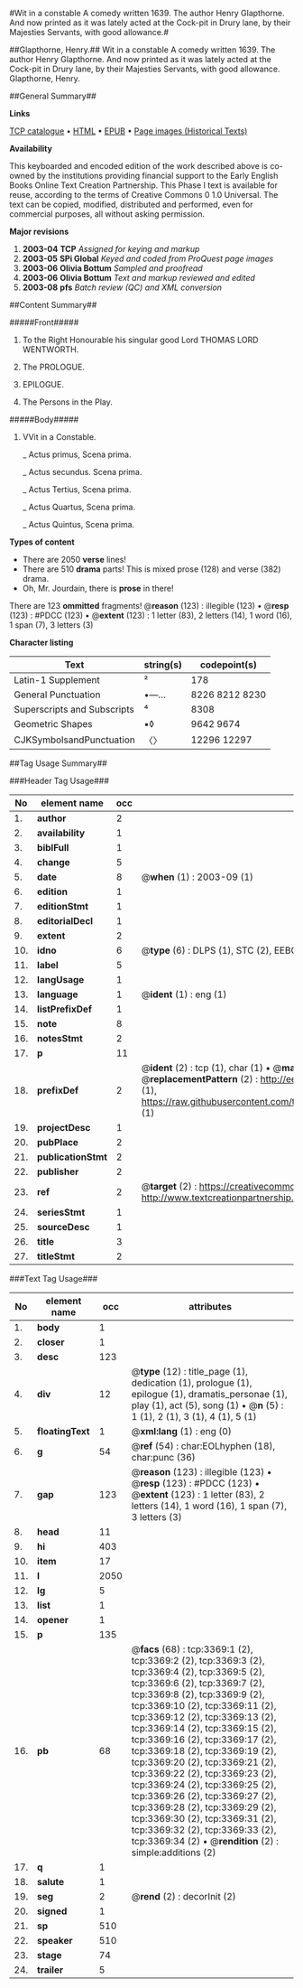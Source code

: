 #Wit in a constable A comedy written 1639. The author Henry Glapthorne. And now printed as it was lately acted at the Cock-pit in Drury lane, by their Majesties Servants, with good allowance.#

##Glapthorne, Henry.##
Wit in a constable A comedy written 1639. The author Henry Glapthorne. And now printed as it was lately acted at the Cock-pit in Drury lane, by their Majesties Servants, with good allowance.
Glapthorne, Henry.

##General Summary##

**Links**

[TCP catalogue](http://www.ota.ox.ac.uk/tcp/)  • 
[HTML](http://tei.it.ox.ac.uk/tcp/Texts-HTML/free/A01/A01779.html)  • 
[EPUB](http://tei.it.ox.ac.uk/tcp/Texts-EPUB/free/A01/A01779.epub) • 
[Page images (Historical Texts)](https://data.historicaltexts.jisc.ac.uk/view?pubId=eebo-99838976e&pageId=eebo-99838976e-3369-1)

**Availability**

This keyboarded and encoded edition of the
	       work described above is co-owned by the institutions
	       providing financial support to the Early English Books
	       Online Text Creation Partnership. This Phase I text is
	       available for reuse, according to the terms of Creative
	       Commons 0 1.0 Universal. The text can be copied,
	       modified, distributed and performed, even for
	       commercial purposes, all without asking permission.

**Major revisions**

1. __2003-04__ __TCP__ *Assigned for keying and markup*
1. __2003-05__ __SPi Global__ *Keyed and coded from ProQuest page images*
1. __2003-06__ __Olivia Bottum__ *Sampled and proofread*
1. __2003-06__ __Olivia Bottum__ *Text and markup reviewed and edited*
1. __2003-08__ __pfs__ *Batch review (QC) and XML conversion*

##Content Summary##

#####Front#####

1. To the Right Honourable his singular good Lord THOMAS LORD WENTWORTH.

1. The PROLOGUE.

1. EPILOGUE.

1. The Persons in the Play.

#####Body#####

1. VVit in a Constable.

    _ Actus primus, Scena prima.

    _ Actus secundus. Scena prima.

    _ Actus Tertius, Scena prima.

    _ Actus Quartus, Scena prima.

    _ Actus Quintus, Scena prima.

**Types of content**

  * There are 2050 **verse** lines!
  * There are 510 **drama** parts! This is mixed prose (128) and verse (382) drama.
  * Oh, Mr. Jourdain, there is **prose** in there!

There are 123 **ommitted** fragments! 
 @__reason__ (123) : illegible (123)  •  @__resp__ (123) : #PDCC (123)  •  @__extent__ (123) : 1 letter (83), 2 letters (14), 1 word (16), 1 span (7), 3 letters (3)

**Character listing**


|Text|string(s)|codepoint(s)|
|---|---|---|
|Latin-1 Supplement|²|178|
|General Punctuation|•—…|8226 8212 8230|
|Superscripts             and Subscripts|⁴|8308|
|Geometric Shapes|▪◊|9642 9674|
|CJKSymbolsandPunctuation|〈〉|12296 12297|

##Tag Usage Summary##

###Header Tag Usage###

|No|element name|occ|attributes|
|---|---|---|---|
|1.|__author__|2||
|2.|__availability__|1||
|3.|__biblFull__|1||
|4.|__change__|5||
|5.|__date__|8| @__when__ (1) : 2003-09 (1)|
|6.|__edition__|1||
|7.|__editionStmt__|1||
|8.|__editorialDecl__|1||
|9.|__extent__|2||
|10.|__idno__|6| @__type__ (6) : DLPS (1), STC (2), EEBO-CITATION (1), PROQUEST (1), VID (1)|
|11.|__label__|5||
|12.|__langUsage__|1||
|13.|__language__|1| @__ident__ (1) : eng (1)|
|14.|__listPrefixDef__|1||
|15.|__note__|8||
|16.|__notesStmt__|2||
|17.|__p__|11||
|18.|__prefixDef__|2| @__ident__ (2) : tcp (1), char (1)  •  @__matchPattern__ (2) : ([0-9\-]+):([0-9IVX]+) (1), (.+) (1)  •  @__replacementPattern__ (2) : http://eebo.chadwyck.com/downloadtiff?vid=$1&page=$2 (1), https://raw.githubusercontent.com/textcreationpartnership/Texts/master/tcpchars.xml#$1 (1)|
|19.|__projectDesc__|1||
|20.|__pubPlace__|2||
|21.|__publicationStmt__|2||
|22.|__publisher__|2||
|23.|__ref__|2| @__target__ (2) : https://creativecommons.org/publicdomain/zero/1.0/ (1), http://www.textcreationpartnership.org/docs/. (1)|
|24.|__seriesStmt__|1||
|25.|__sourceDesc__|1||
|26.|__title__|3||
|27.|__titleStmt__|2||


###Text Tag Usage###

|No|element name|occ|attributes|
|---|---|---|---|
|1.|__body__|1||
|2.|__closer__|1||
|3.|__desc__|123||
|4.|__div__|12| @__type__ (12) : title_page (1), dedication (1), prologue (1), epilogue (1), dramatis_personae (1), play (1), act (5), song (1)  •  @__n__ (5) : 1 (1), 2 (1), 3 (1), 4 (1), 5 (1)|
|5.|__floatingText__|1| @__xml:lang__ (1) : eng (0)|
|6.|__g__|54| @__ref__ (54) : char:EOLhyphen (18), char:punc (36)|
|7.|__gap__|123| @__reason__ (123) : illegible (123)  •  @__resp__ (123) : #PDCC (123)  •  @__extent__ (123) : 1 letter (83), 2 letters (14), 1 word (16), 1 span (7), 3 letters (3)|
|8.|__head__|11||
|9.|__hi__|403||
|10.|__item__|17||
|11.|__l__|2050||
|12.|__lg__|5||
|13.|__list__|1||
|14.|__opener__|1||
|15.|__p__|135||
|16.|__pb__|68| @__facs__ (68) : tcp:3369:1 (2), tcp:3369:2 (2), tcp:3369:3 (2), tcp:3369:4 (2), tcp:3369:5 (2), tcp:3369:6 (2), tcp:3369:7 (2), tcp:3369:8 (2), tcp:3369:9 (2), tcp:3369:10 (2), tcp:3369:11 (2), tcp:3369:12 (2), tcp:3369:13 (2), tcp:3369:14 (2), tcp:3369:15 (2), tcp:3369:16 (2), tcp:3369:17 (2), tcp:3369:18 (2), tcp:3369:19 (2), tcp:3369:20 (2), tcp:3369:21 (2), tcp:3369:22 (2), tcp:3369:23 (2), tcp:3369:24 (2), tcp:3369:25 (2), tcp:3369:26 (2), tcp:3369:27 (2), tcp:3369:28 (2), tcp:3369:29 (2), tcp:3369:30 (2), tcp:3369:31 (2), tcp:3369:32 (2), tcp:3369:33 (2), tcp:3369:34 (2)  •  @__rendition__ (2) : simple:additions (2)|
|17.|__q__|1||
|18.|__salute__|1||
|19.|__seg__|2| @__rend__ (2) : decorInit (2)|
|20.|__signed__|1||
|21.|__sp__|510||
|22.|__speaker__|510||
|23.|__stage__|74||
|24.|__trailer__|5||
